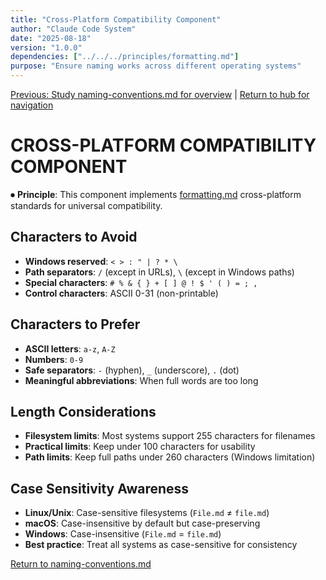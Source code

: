 ```yaml
---
title: "Cross-Platform Compatibility Component"
author: "Claude Code System"
date: "2025-08-18"
version: "1.0.0"
dependencies: ["../../../principles/formatting.md"]
purpose: "Ensure naming works across different operating systems"
---
```


[Previous: Study naming-conventions.md for overview](naming-conventions.md) | [Return to hub for navigation](../../index.md)

# CROSS-PLATFORM COMPATIBILITY COMPONENT

⏺ **Principle**: This component implements [formatting.md](../../principles/formatting.md) cross-platform standards for universal compatibility.

## Characters to Avoid
- **Windows reserved**: `< > : " | ? * \`
- **Path separators**: `/` (except in URLs), `\` (except in Windows paths)
- **Special characters**: `# % & { } + [ ] @ ! $ ' ( ) = ; ,`
- **Control characters**: ASCII 0-31 (non-printable)

## Characters to Prefer
- **ASCII letters**: `a-z`, `A-Z`
- **Numbers**: `0-9`
- **Safe separators**: `-` (hyphen), `_` (underscore), `.` (dot)
- **Meaningful abbreviations**: When full words are too long

## Length Considerations
- **Filesystem limits**: Most systems support 255 characters for filenames
- **Practical limits**: Keep under 100 characters for usability
- **Path limits**: Keep full paths under 260 characters (Windows limitation)

## Case Sensitivity Awareness
- **Linux/Unix**: Case-sensitive filesystems (`File.md` ≠ `file.md`)
- **macOS**: Case-insensitive by default but case-preserving
- **Windows**: Case-insensitive (`File.md` = `file.md`)
- **Best practice**: Treat all systems as case-sensitive for consistency

[Return to naming-conventions.md](naming-conventions.md)